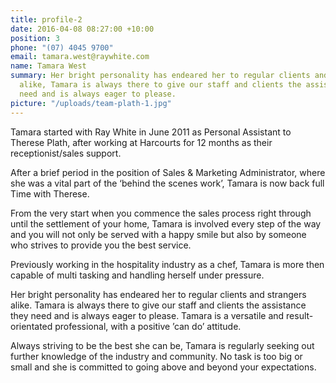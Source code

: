 ```yaml
---
title: profile-2
date: 2016-04-08 08:27:00 +10:00
position: 3
phone: "(07) 4045 9700"
email: tamara.west@raywhite.com
name: Tamara West
summary: Her bright personality has endeared her to regular clients and strangers
  alike, Tamara is always there to give our staff and clients the assistance they
  need and is always eager to please.
picture: "/uploads/team-plath-1.jpg"
---
```


Tamara started with Ray White in June 2011 as Personal Assistant to Therese Plath, after working at Harcourts for 12 months as their receptionist/sales support.

After a brief period in the position of Sales & Marketing Administrator, where she was a vital part of the ‘behind the scenes work’, Tamara is now back full Time with Therese.

From the very start when you commence the sales process right through until the settlement of your home, Tamara is involved every step of the way and you will not only be served with a happy smile but also by someone who strives to provide you the best service.

Previously working in the hospitality industry as a chef, Tamara is more then capable of multi tasking and handling herself under pressure.

Her bright personality has endeared her to regular clients and strangers alike. Tamara is always there to give our staff and clients the assistance they need and is always eager to please. Tamara is a versatile and result-orientated professional, with a positive ’can do’ attitude.

Always  striving to be the best she can be, Tamara is regularly seeking out further knowledge of the industry and community. No task is too big or small and she is committed to going above and beyond your expectations.

